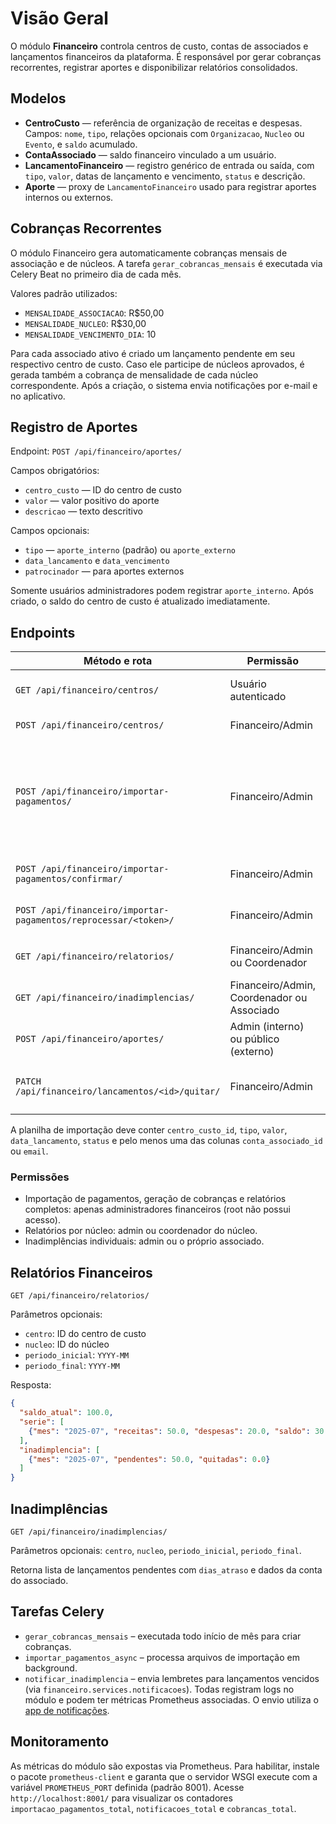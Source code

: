 # Visão Geral

O módulo **Financeiro** controla centros de custo, contas de associados e
lançamentos financeiros da plataforma. É responsável por gerar cobranças
recorrentes, registrar aportes e disponibilizar relatórios consolidados.

## Modelos

- **CentroCusto** — referência de organização de receitas e despesas. Campos:
  `nome`, `tipo`, relações opcionais com `Organizacao`, `Nucleo` ou `Evento`, e
  `saldo` acumulado.
- **ContaAssociado** — saldo financeiro vinculado a um usuário.
- **LancamentoFinanceiro** — registro genérico de entrada ou saída, com
  `tipo`, `valor`, datas de lançamento e vencimento, `status` e descrição.
- **Aporte** — proxy de `LancamentoFinanceiro` usado para registrar aportes
  internos ou externos.

## Cobranças Recorrentes

O módulo Financeiro gera automaticamente cobranças mensais de associação e de núcleos.
A tarefa `gerar_cobrancas_mensais` é executada via Celery Beat no primeiro dia de
cada mês.

Valores padrão utilizados:

- `MENSALIDADE_ASSOCIACAO`: R$50,00
- `MENSALIDADE_NUCLEO`: R$30,00
- `MENSALIDADE_VENCIMENTO_DIA`: 10

Para cada associado ativo é criado um lançamento pendente em seu respectivo centro
de custo. Caso ele participe de núcleos aprovados, é gerada também a cobrança de
mensalidade de cada núcleo correspondente. Após a criação, o sistema envia
notificações por e-mail e no aplicativo.

## Registro de Aportes

Endpoint: `POST /api/financeiro/aportes/`

Campos obrigatórios:

- `centro_custo` — ID do centro de custo
- `valor` — valor positivo do aporte
- `descricao` — texto descritivo

Campos opcionais:

- `tipo` — `aporte_interno` (padrão) ou `aporte_externo`
- `data_lancamento` e `data_vencimento`
- `patrocinador` — para aportes externos

Somente usuários administradores podem registrar `aporte_interno`.
Após criado, o saldo do centro de custo é atualizado imediatamente.

## Endpoints

| Método e rota | Permissão | Descrição |
|---------------|-----------|-----------|
|`GET /api/financeiro/centros/`|Usuário autenticado|Lista centros de custo|
|`POST /api/financeiro/centros/`|Financeiro/Admin|Cria centro de custo|
|`POST /api/financeiro/importar-pagamentos/`|Financeiro/Admin|Pré-visualiza arquivo de importação; retorna `token_erros` quando houver rejeições|
|`POST /api/financeiro/importar-pagamentos/confirmar/`|Financeiro/Admin|Confirma importação assíncrona|
|`POST /api/financeiro/importar-pagamentos/reprocessar/<token>/`|Financeiro/Admin|Reprocessa linhas corrigidas|
|`GET /api/financeiro/relatorios/`|Financeiro/Admin ou Coordenador|Relatório consolidado (CSV/XLSX)|
|`GET /api/financeiro/inadimplencias/`|Financeiro/Admin, Coordenador ou Associado|Lista pendências (CSV/XLSX)|
|`POST /api/financeiro/aportes/`|Admin (interno) ou público (externo)|Registra aporte|
|`PATCH /api/financeiro/lancamentos/<id>/quitar/`|Financeiro/Admin|Marca lançamento como quitado|

A planilha de importação deve conter `centro_custo_id`, `tipo`, `valor`, `data_lancamento`, `status` e pelo menos uma das colunas `conta_associado_id` ou `email`.
### Permissões
- Importação de pagamentos, geração de cobranças e relatórios completos: apenas administradores financeiros (root não possui acesso).
- Relatórios por núcleo: admin ou coordenador do núcleo.
- Inadimplências individuais: admin ou o próprio associado.


## Relatórios Financeiros

`GET /api/financeiro/relatorios/`

Parâmetros opcionais:

- `centro`: ID do centro de custo
- `nucleo`: ID do núcleo
- `periodo_inicial`: `YYYY-MM`
- `periodo_final`: `YYYY-MM`

Resposta:

```json
{
  "saldo_atual": 100.0,
  "serie": [
    {"mes": "2025-07", "receitas": 50.0, "despesas": 20.0, "saldo": 30.0}
  ],
  "inadimplencia": [
    {"mes": "2025-07", "pendentes": 50.0, "quitadas": 0.0}
  ]
}
```

## Inadimplências

`GET /api/financeiro/inadimplencias/`

Parâmetros opcionais: `centro`, `nucleo`, `periodo_inicial`, `periodo_final`.

Retorna lista de lançamentos pendentes com `dias_atraso` e dados da conta do associado.

## Tarefas Celery

- `gerar_cobrancas_mensais` – executada todo início de mês para criar cobranças.
- `importar_pagamentos_async` – processa arquivos de importação em background.
- `notificar_inadimplencia` – envia lembretes para lançamentos vencidos (via `financeiro.services.notificacoes`).
  Todas registram logs no módulo e podem ter métricas Prometheus associadas. O envio utiliza o [app de notificações](notificacoes.md).

## Monitoramento

As métricas do módulo são expostas via Prometheus. Para habilitar, instale o
pacote `prometheus-client` e garanta que o servidor WSGI execute com a
variável `PROMETHEUS_PORT` definida (padrão 8001). Acesse
`http://localhost:8001/` para visualizar os contadores
`importacao_pagamentos_total`, `notificacoes_total` e `cobrancas_total`.

